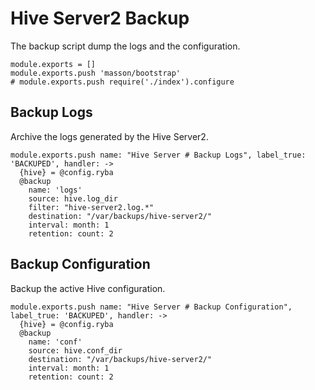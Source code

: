
# Hive Server2 Backup

The backup script dump the logs and the configuration.

    module.exports = []
    module.exports.push 'masson/bootstrap'
    # module.exports.push require('./index').configure

## Backup Logs

Archive the logs generated by the Hive Server2.

    module.exports.push name: "Hive Server # Backup Logs", label_true: 'BACKUPED', handler: ->
      {hive} = @config.ryba
      @backup
        name: 'logs'
        source: hive.log_dir
        filter: "hive-server2.log.*"
        destination: "/var/backups/hive-server2/"
        interval: month: 1
        retention: count: 2

## Backup Configuration

Backup the active Hive configuration.

    module.exports.push name: "Hive Server # Backup Configuration", label_true: 'BACKUPED', handler: ->
      {hive} = @config.ryba
      @backup
        name: 'conf'
        source: hive.conf_dir
        destination: "/var/backups/hive-server2/"
        interval: month: 1
        retention: count: 2
